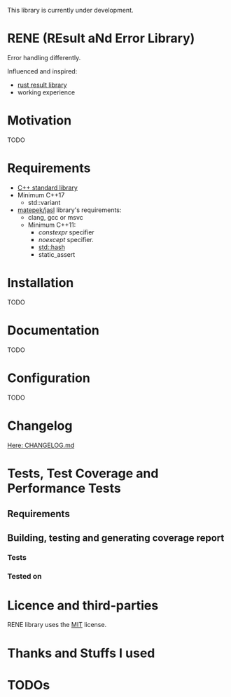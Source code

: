 This library is currently under development.

RENE (REsult aNd Error Library)
==================================

Error handling differently.

Influenced and inspired:
 * [rust result library](https://doc.rust-lang.org/std/result/)
 * working experience

# Motivation

TODO

# Requirements

 * [C++ standard library](http://en.cppreference.com/w/cpp/header)
 * Minimum C++17
   * std::variant
 * [matepek/jasl](https://github.com/matepek/jasl) library's requirements:
   * clang, gcc or msvc
   * Minimum C++11:
     * _constexpr_ specifier
     * _noexcept_ specifier.
     * [std::hash](http://en.cppreference.com/w/cpp/utility/hash)
     * static_assert

# Installation

TODO

# Documentation

TODO

# Configuration

TODO

# Changelog

[Here: CHANGELOG.md](CHANGELOG.md)

# Tests, Test Coverage and Performance Tests

## Requirements

## Building, testing and generating coverage report

### Tests

### Tested on

# Licence and third-parties

RENE library uses the [MIT](LICENSE) license.

# Thanks and Stuffs I used

# TODOs
